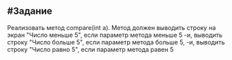 #Задание
---
Реализовать метод compare(int a). Метод должен выводить строку на экран "Число меньше 5", если параметр метода меньше 5 
-и, выводить строку "Число больше 5", если параметр метода больше 5, -и, выводить строку "Число равно 5", если параметр метода равен 5